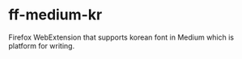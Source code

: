 # ff-medium-kr
Firefox WebExtension that supports korean font in Medium which is platform for writing.
